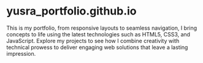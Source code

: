 # yusra_portfolio.github.io
This is my portfolio, from responsive layouts to seamless navigation, I bring concepts to life using the latest technologies such as HTML5, CSS3, and JavaScript. Explore my projects to see how I combine creativity with technical prowess to deliver engaging web solutions that leave a lasting impression.
